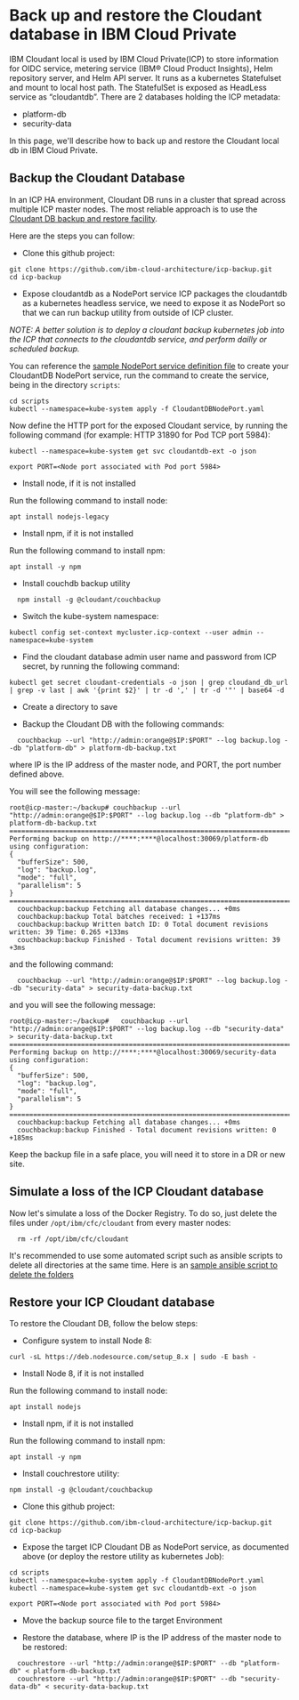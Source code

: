 # Back up and restore the Cloudant database in IBM Cloud Private

IBM Cloudant local is used by IBM Cloud Private(ICP) to store information for OIDC service, metering service (IBM® Cloud Product Insights), Helm repository server, and Helm API server.
It runs as a kubernetes Statefulset and mount to local host path. The StatefulSet is exposed as HeadLess service as “cloudantdb”.
There are 2 databases holding the ICP metadata:

* platform-db
* security-data

In this page, we'll describe how to back up and restore the Cloudant local db in IBM Cloud Private.


## Backup the Cloudant Database

In an ICP HA environment, Cloudant DB runs in a cluster that spread across multiple ICP master nodes. The most reliable approach is to use the [Cloudant DB backup and restore facility](https://developer.ibm.com/clouddataservices/2016/03/22/simple-couchdb-and-cloudant-backup/).

Here are the steps you can follow:

* Clone this github project:

```
git clone https://github.com/ibm-cloud-architecture/icp-backup.git
cd icp-backup
```

* Expose cloudantdb as a NodePort service
ICP packages the cloudantdb as a kubernetes headless service, we need to expose it as NodePort so that we can run backup utility from outside of ICP cluster.   

*NOTE: A better solution is to deploy a cloudant backup kubernetes job into the ICP that connects to the cloudantdb service, and perform dailly or scheduled backup.*

You can reference the [sample NodePort service definition file](../scripts/CloudantDBNodePort.yaml) to create your CloudantDB NodePort service, run the command to create the service, being in the directory `scripts`:

```
cd scripts
kubectl --namespace=kube-system apply -f CloudantDBNodePort.yaml
```

Now define the HTTP port for the exposed Cloudant service, by running the following command (for example: HTTP 31890 for Pod TCP port 5984):

```
kubectl --namespace=kube-system get svc cloudantdb-ext -o json

export PORT=<Node port associated with Pod port 5984>
```

* Install node, if it is not installed

Run the following command to install node:

```
apt install nodejs-legacy
```

* Install npm, if it is not installed

Run the following command to install npm:

```
apt install -y npm
```

* Install couchdb backup utility

```
  npm install -g @cloudant/couchbackup
```

* Switch the kube-system namespace:

```
kubectl config set-context mycluster.icp-context --user admin --namespace=kube-system
```

* Find the cloudant database admin user name and password from ICP secret, by running the following command:

```
kubectl get secret cloudant-credentials -o json | grep cloudand_db_url | grep -v last | awk '{print $2}' | tr -d ',' | tr -d '"' | base64 -d
```

* Create a directory to save 

* Backup the Cloudant DB with the following commands:

```
  couchbackup --url "http://admin:orange@$IP:$PORT" --log backup.log --db "platform-db" > platform-db-backup.txt
```

where IP is the IP address of the master node, and PORT, the port number defined above.

You will see the following message:

```
root@icp-master:~/backup# couchbackup --url "http://admin:orange@$IP:$PORT" --log backup.log --db "platform-db" > platform-db-backup.txt
================================================================================
Performing backup on http://****:****@localhost:30069/platform-db using configuration:
{
  "bufferSize": 500,
  "log": "backup.log",
  "mode": "full",
  "parallelism": 5
}
================================================================================
  couchbackup:backup Fetching all database changes... +0ms
  couchbackup:backup Total batches received: 1 +137ms
  couchbackup:backup Written batch ID: 0 Total document revisions written: 39 Time: 0.265 +133ms
  couchbackup:backup Finished - Total document revisions written: 39 +3ms

```

and the following command:

```
  couchbackup --url "http://admin:orange@$IP:$PORT" --log backup.log --db "security-data" > security-data-backup.txt
```

and you will see the following message:

```
root@icp-master:~/backup#   couchbackup --url "http://admin:orange@$IP:$PORT" --log backup.log --db "security-data" > security-data-backup.txt
================================================================================
Performing backup on http://****:****@localhost:30069/security-data using configuration:
{
  "bufferSize": 500,
  "log": "backup.log",
  "mode": "full",
  "parallelism": 5
}
================================================================================
  couchbackup:backup Fetching all database changes... +0ms
  couchbackup:backup Finished - Total document revisions written: 0 +185ms

```

Keep the backup file in a safe place, you will need it to store in a DR or new site.

## Simulate a loss of the ICP Cloudant database

Now let's simulate a loss of the Docker Registry. To do so, just delete the files under `/opt/ibm/cfc/cloudant` from every master nodes:
 
```
  rm -rf /opt/ibm/cfc/cloudant
```

It's recommended to use some automated script such as ansible scripts to delete all directories at the same time.
Here is an [sample ansible script to delete the folders](../scripts/move_cloundant_on_masters.yml)


## Restore your ICP Cloudant database

To restore the Cloudant DB, follow the below steps:

* Configure system to install Node 8:

```
curl -sL https://deb.nodesource.com/setup_8.x | sudo -E bash -
```

* Install Node 8, if it is not installed

Run the following command to install node:

```
apt install nodejs
```

* Install npm, if it is not installed

Run the following command to install npm:

```
apt install -y npm
```

* Install couchrestore utility:

```
npm install -g @cloudant/couchbackup
```

* Clone this github project:

```
git clone https://github.com/ibm-cloud-architecture/icp-backup.git
cd icp-backup
```

* Expose the target ICP Cloudant DB as NodePort service, as documented above (or deploy the restore utility as kubernetes Job):

```
cd scripts
kubectl --namespace=kube-system apply -f CloudantDBNodePort.yaml
kubectl --namespace=kube-system get svc cloudantdb-ext -o json

export PORT=<Node port associated with Pod port 5984>

```

* Move the backup source file to the target Environment

* Restore the database, where IP is the IP address of the master node to be restored:
```
  couchrestore --url "http://admin:orange@$IP:$PORT" --db "platform-db" < platform-db-backup.txt
  couchrestore --url "http://admin:orange@$IP:$PORT" --db "security-data-db" < security-data-backup.txt
```


